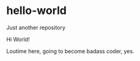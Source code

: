 # hello-world
Just another repository

Hi World!


Loutime here, going to become badass coder, yes.
